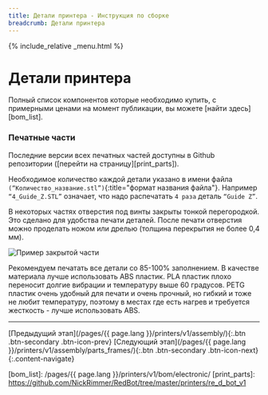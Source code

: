 ```yaml
---
title: Детали принтера - Инструкция по сборке
breadcrumb: Детали принтера
---
```


{% include_relative _menu.html %}

# Детали принтера
Полный список компонентов которые необходимо купить, с примерными ценами на момент публикации, вы можете [найти здесь][bom_list].

### Печатные части
Последние версии всех печатных частей доступны в Github репозитории ([перейти на страницу][print_parts]).

Необходимое количество каждой детали указано в имени файла `(“Количество_название.stl”)`{:title="формат названия файла"}. Например `“4_Guide_Z.STL”` означает, что надо распечатать `4 раза` деталь `“Guide Z”`.

В некоторых частях отверстия под винты закрыты тонкой перегородкой. Это сделано для удобства печати деталей. После печати отверстия можно проделать ножом или дрелью (толщина перекрытия не более 0,4 мм).

![Пример закрытой части](/assets/img/assembly/closed_holes.jpg)

Рекомендуем печатать все детали со 85-100% заполнением. В качестве материала лучше использовать ABS пластик. PLA пластик плохо переносит долгие вибрации и температуру выше 60 градусов. PETG пластик очень удобный для печати и очень прочный, но гибкий и тоже не любит температуру, поэтому в местах где есть нагрев и требуется жесткость - лучше использовать ABS.

---
[Предыдущий этап](/pages/{{ page.lang }}/printers/v1/assembly/){:.btn .btn-secondary .btn-icon-prev} [Следующий этап](/pages/{{ page.lang }}/printers/v1/assembly/parts_frames/){:.btn .btn-secondary .btn-icon-next}
{:.content-navigate}


[bom_list]: /pages/{{ page.lang }}/printers/v1/bom/electronic/
[print_parts]: https://github.com/NickRimmer/RedBot/tree/master/printers/re_d_bot_v1
